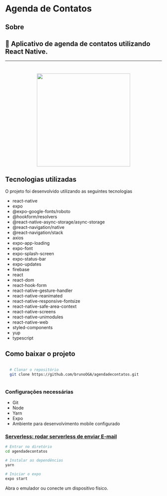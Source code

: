 # Agenda de Contatos

## Sobre

## 📅  Aplicativo de agenda de contatos utilizando React Native.

---

<h1 align="center">
    <img src="app.gif" width="300"/>
</h1>

## Tecnologias utilizadas

O projeto foi desenvolvido utilizando as seguintes tecnologias

- react-native
- expo
- @expo-google-fonts/roboto
- @hookform/resolvers
- @react-native-async-storage/async-storage
- @react-navigation/native
- @react-navigation/stack
- axios
- expo-app-loading
- expo-font
- expo-splash-screen
- expo-status-bar
- expo-updates
- firebase
- react
- react-dom
- react-hook-form
- react-native-gesture-handler
- react-native-reanimated
- react-native-responsive-fontsize
- react-native-safe-area-context
- react-native-screens
- react-native-unimodules
- react-native-web
- styled-components
- yup
- typescript

## Como baixar o projeto

```bash
  
  # Clonar o repositório
  git clone https://github.com/brunoOGA/agendadecontatos.git
  
```

### Configurações necessárias

- Git
- Node
- Yarn
- Expo
- Ambiente para desenvolvimento mobile configurado

### <a href="https://github.com/brunoOGA/serverless-sendEmail">Serverless: rodar serverless de enviar E-mail </a>
 

```bash
# Entrar no diretório
cd agendadecontatos

# Instalar as dependências
yarn

# Iniciar o expo
expo start
```

Abra o emulador ou conecte um dispositivo físico.